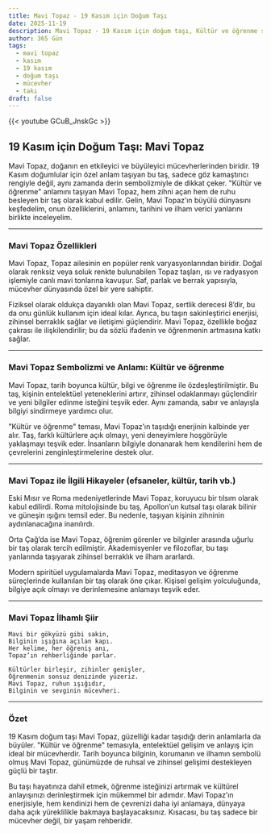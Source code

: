 ```yaml
---
title: Mavi Topaz - 19 Kasım için Doğum Taşı
date: 2025-11-19
description: Mavi Topaz - 19 Kasım için doğum taşı, Kültür ve öğrenme sembolü. Bu özel taşın derin anlamını öğrenin.
author: 365 Gün
tags:
  - mavi topaz
  - kasım
  - 19 kasım
  - doğum taşı
  - mücevher
  - takı
draft: false
---
```


{{< youtube GCuB_JnskGc >}}

## 19 Kasım için Doğum Taşı: Mavi Topaz

Mavi Topaz, doğanın en etkileyici ve büyüleyici mücevherlerinden biridir. 19 Kasım doğumlular için özel anlam taşıyan bu taş, sadece göz kamaştırıcı rengiyle değil, aynı zamanda derin sembolizmiyle de dikkat çeker. "Kültür ve öğrenme" anlamını taşıyan Mavi Topaz, hem zihni açan hem de ruhu besleyen bir taş olarak kabul edilir. Gelin, Mavi Topaz’ın büyülü dünyasını keşfedelim, onun özelliklerini, anlamını, tarihini ve ilham verici yanlarını birlikte inceleyelim.

---

### Mavi Topaz Özellikleri

Mavi Topaz, Topaz ailesinin en popüler renk varyasyonlarından biridir. Doğal olarak renksiz veya soluk renkte bulunabilen Topaz taşları, ısı ve radyasyon işlemiyle canlı mavi tonlarına kavuşur. Saf, parlak ve berrak yapısıyla, mücevher dünyasında özel bir yere sahiptir.

Fiziksel olarak oldukça dayanıklı olan Mavi Topaz, sertlik derecesi 8’dir, bu da onu günlük kullanım için ideal kılar. Ayrıca, bu taşın sakinleştirici enerjisi, zihinsel berraklık sağlar ve iletişimi güçlendirir. Mavi Topaz, özellikle boğaz çakrası ile ilişkilendirilir; bu da sözlü ifadenin ve öğrenmenin artmasına katkı sağlar.

---

### Mavi Topaz Sembolizmi ve Anlamı: Kültür ve öğrenme

Mavi Topaz, tarih boyunca kültür, bilgi ve öğrenme ile özdeşleştirilmiştir. Bu taş, kişinin entelektüel yeteneklerini artırır, zihinsel odaklanmayı güçlendirir ve yeni bilgiler edinme isteğini teşvik eder. Aynı zamanda, sabır ve anlayışla bilgiyi sindirmeye yardımcı olur.

"Kültür ve öğrenme" teması, Mavi Topaz’ın taşıdığı enerjinin kalbinde yer alır. Taş, farklı kültürlere açık olmayı, yeni deneyimlere hoşgörüyle yaklaşmayı teşvik eder. İnsanların bilgiyle donanarak hem kendilerini hem de çevrelerini zenginleştirmelerine destek olur.

---

### Mavi Topaz ile İlgili Hikayeler (efsaneler, kültür, tarih vb.)

Eski Mısır ve Roma medeniyetlerinde Mavi Topaz, koruyucu bir tılsım olarak kabul edilirdi. Roma mitolojisinde bu taş, Apollon’un kutsal taşı olarak bilinir ve güneşin ışığını temsil eder. Bu nedenle, taşıyan kişinin zihninin aydınlanacağına inanılırdı.

Orta Çağ’da ise Mavi Topaz, öğrenim görenler ve bilginler arasında uğurlu bir taş olarak tercih edilmiştir. Akademisyenler ve filozoflar, bu taşı yanlarında taşıyarak zihinsel berraklık ve ilham ararlardı.

Modern spiritüel uygulamalarda Mavi Topaz, meditasyon ve öğrenme süreçlerinde kullanılan bir taş olarak öne çıkar. Kişisel gelişim yolculuğunda, bilgiye açık olmayı ve derinlemesine anlamayı teşvik eder.

---

### Mavi Topaz İlhamlı Şiir

```
Mavi bir gökyüzü gibi sakin,
Bilginin ışığına açılan kapı.
Her kelime, her öğreniş anı,
Topaz’ın rehberliğinde parlar.

Kültürler birleşir, zihinler genişler,
Öğrenmenin sonsuz denizinde yüzeriz.
Mavi Topaz, ruhun ışığıdır,
Bilginin ve sevginin mücevheri.
```

---

### Özet

19 Kasım doğum taşı Mavi Topaz, güzelliği kadar taşıdığı derin anlamlarla da büyüler. "Kültür ve öğrenme" temasıyla, entelektüel gelişim ve anlayış için ideal bir mücevherdir. Tarih boyunca bilginin, korumanın ve ilhamın sembolü olmuş Mavi Topaz, günümüzde de ruhsal ve zihinsel gelişimi destekleyen güçlü bir taştır.

Bu taşı hayatınıza dahil etmek, öğrenme isteğinizi artırmak ve kültürel anlayışınızı derinleştirmek için mükemmel bir adımdır. Mavi Topaz’ın enerjisiyle, hem kendinizi hem de çevrenizi daha iyi anlamaya, dünyaya daha açık yüreklilikle bakmaya başlayacaksınız. Kısacası, bu taş sadece bir mücevher değil, bir yaşam rehberidir.